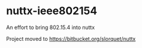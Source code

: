 # nuttx-ieee802154
An effort to bring 802.15.4 into nuttx

Project moved to https://bitbucket.org/slorquet/nuttx
